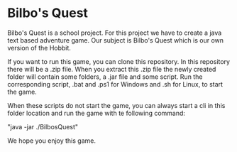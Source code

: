 # Bilbo's Quest

Bilbo's Quest is a school project. For this project we have to create a java text based adventure game.
Our subject is Bilbo's Quest which is our own version of the Hobbit.

If you want to run this game, you can clone this repository. In this repository there will be a .zip file.
When you extract this .zip file the newly created folder will contain some folders, a .jar file and some script.
Run the corresponding script, .bat and .ps1 for Windows and .sh for Linux, to start the game.

When these scripts do not start the game, you can always start a cli in this folder location and run the game with te following command:

"java -jar ./BilbosQuest"

We hope you enjoy this game.

